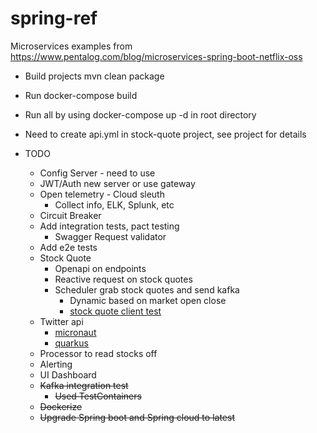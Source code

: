 # spring-ref
Microservices examples from https://www.pentalog.com/blog/microservices-spring-boot-netflix-oss

* Build projects mvn clean package
* Run docker-compose build
* Run all by using docker-compose up -d in root directory
* Need to create api.yml in stock-quote project, see project for details

* TODO
  * Config Server - need to use
  * JWT/Auth new server or use gateway
  * Open telemetry - Cloud sleuth 
    * Collect info, ELK, Splunk, etc
  * Circuit Breaker
  * Add integration tests, pact testing
    * Swagger Request validator
  * Add e2e tests
  * Stock Quote
    * Openapi on endpoints
    * Reactive request on stock quotes
    * Scheduler grab stock quotes and send kafka
      * Dynamic based on market open close
      * [stock quote client test](https://www.baeldung.com/spring-mocking-webclient)
  * Twitter api
    * [micronaut](https://guides.micronaut.io/latest/creating-your-first-micronaut-app-maven-java.html)
    * [quarkus](https://quarkus.io/get-started/)
  * Processor to read stocks off
  * Alerting
  * UI Dashboard
  * ~~Kafka integration test~~
    * ~~Used TestContainers~~
  * ~~Dockerize~~
  * ~~Upgrade Spring boot and Spring cloud to latest~~

